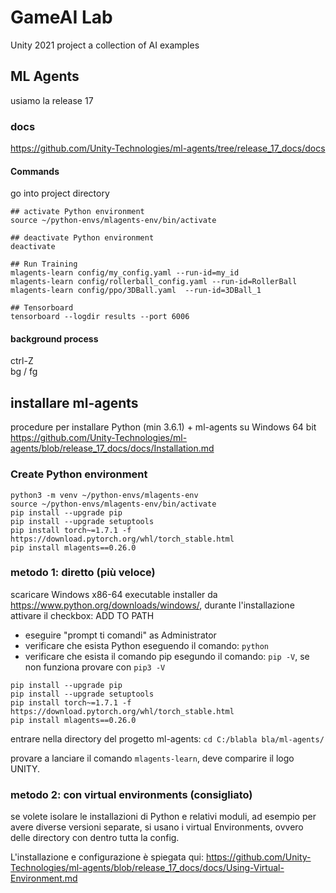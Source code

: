 # GameAI Lab 
Unity 2021 project
a collection of AI examples

## ML Agents
usiamo la release 17

### docs
https://github.com/Unity-Technologies/ml-agents/tree/release_17_docs/docs

#### Commands
go into project directory

```
## activate Python environment
source ~/python-envs/mlagents-env/bin/activate

## deactivate Python environment
deactivate

## Run Training
mlagents-learn config/my_config.yaml --run-id=my_id  
mlagents-learn config/rollerball_config.yaml --run-id=RollerBall
mlagents-learn config/ppo/3DBall.yaml  --run-id=3DBall_1

## Tensorboard
tensorboard --logdir results --port 6006
```
#### background process
ctrl-Z  
bg / fg

## installare ml-agents
procedure per installare Python (min 3.6.1) + ml-agents su Windows 64 bit  
<https://github.com/Unity-Technologies/ml-agents/blob/release_17_docs/docs/Installation.md>

### Create Python environment

```
python3 -m venv ~/python-envs/mlagents-env
source ~/python-envs/mlagents-env/bin/activate
pip install --upgrade pip
pip install --upgrade setuptools
pip install torch~=1.7.1 -f https://download.pytorch.org/whl/torch_stable.html
pip install mlagents==0.26.0
```

### metodo 1: diretto (più veloce)
scaricare Windows x86-64 executable installer da https://www.python.org/downloads/windows/, durante l'installazione attivare il checkbox: ADD TO PATH

- eseguire "prompt ti comandi" as Administrator
- verificare che esista Python eseguendo il comando: `python`
- verificare che esista il comando pip esegundo il comando: `pip -V`, se non funziona provare con `pip3 -V`

```
pip install --upgrade pip
pip install --upgrade setuptools
pip install torch~=1.7.1 -f https://download.pytorch.org/whl/torch_stable.html
pip install mlagents==0.26.0
```
entrare nella directory del progetto ml-agents: 
`cd C:/blabla bla/ml-agents/`

provare a lanciare il comando `mlagents-learn`, deve comparire il logo UNITY.

### metodo 2: con virtual environments (consigliato)
se volete isolare le installazioni di Python e relativi moduli, ad esempio per avere diverse versioni separate, si usano i virtual Environments, ovvero delle directory con dentro tutta la config.

L'installazione e configurazione è spiegata qui:
<https://github.com/Unity-Technologies/ml-agents/blob/release_17_docs/docs/Using-Virtual-Environment.md>
